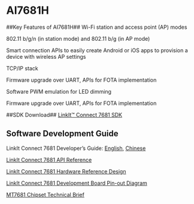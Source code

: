 # AI7681H
##Key Features of AI7681H##
Wi-Fi station and access point (AP) modes

802.11 b/g/n (in station mode) and 802.11 b/g (in AP mode)

Smart connection APIs to easily create Android or iOS apps to provision a device with wireless AP settings

TCP/IP stack

Firmware upgrade over UART, APIs for FOTA implementation

Software PWM emulation for LED dimming

Firmware upgrade over UART, APIs for FOTA implementation


##SDK Download##
[LinkIt™ Connect 7681 SDK](http://labs.mediatek.com/site/global/developer_tools/mediatek_7681/sdk_intro/index.gsp)
  
## Software Development Guide ##
LinkIt Connect 7681 Developer’s Guide: 
[English](http://labs.mediatek.com/fileMedia/download/60b77480-f08e-46de-b4ab-513916dcff75), 
[Chinese](http://labs.mediatek.com/fileMedia/download/02b1a523-fd19-4805-a2b2-0da2728f78ba)


[LinkIt Connect 7681 API Reference](http://labs.mediatek.com/fileMedia/download/5a44333c-f56a-47e6-ad03-9acfa33c9561)

[LinkIt Connect 7681 Hardware Reference Design](http://labs.mediatek.com/fileMedia/download/ff4f5863-55b0-4664-b189-b705153cf061)

[LinkIt Connect 7681 Development Board Pin-out Diagram](http://labs.mediatek.com/fileMedia/download/1c470d23-0c9b-490a-a71b-c863c6aa4086)

[MT7681 Chipset Technical Brief](http://labs.mediatek.com/fileMedia/download/1231ba72-bdb8-4b7c-bd3c-e9990d4fe1e1)

